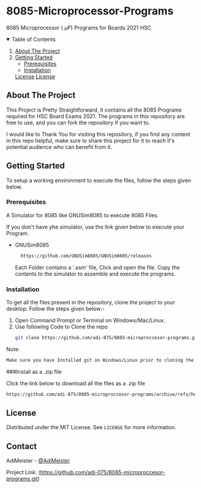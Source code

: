 # 8085-Microprocessor-Programs
8085 Microprocessor ( μP) Programs for Boards 2021 HSC
<!-- TABLE OF CONTENTS -->
<details open="open">
  <summary>Table of Contents</summary>
  <ol>
    <li>
      <a href="#about-the-project">About The Project</a>
    </li>
    <li>
      <a href="#getting-started">Getting Started</a>
      <ul>
        <li><a href="#prerequisites">Prerequisites</a></li>
        <li><a href="#installation">Installation</a></li>
      </ul>
      <a href="#License">License</a>
      <a href="#Contact">License</a>
    </li>
  </ol>
</details>



<!-- ABOUT THE PROJECT -->
## About The Project
This Project is Pretty Straightforward, it contains all the 8085 Programs required for HSC Board Exams 2021. The programs in this repository are free to use, and you can fork the repository if you want to.

I would like to Thank You for visiting this repository, if you find any content in this repo helpful, make sure to share this project for it to reach it's potential audience who can benefit from it. 

<!-- GETTING STARTED -->
## Getting Started

To setup a working environment to execute the files, follow the steps given below.

### Prerequisites

A Simulator for 8085 like GNUSim8085 to execute 8085 Files. 

If you don't have yhe simulator, use the link given below to execute your Program.

* GNUSim8085
  ```sh
    https://github.com/GNUSim8085/GNUSim8085/releases
  ```
  Each Folder contains a '.asm' file, Click and open the file. Copy the contents to the simulator to assemble and execute the programs.
### Installation

To get all the files present in the repository, clone the project to your desktop.
Follow the steps given below:-
1. Open Command Prompt or Terminal on Windows/Mac/Linux.
2. Use following Code to Clone the repo
   ```sh
   git clone https://github.com/adi-075/8085-microproccesor-programs.git
   ```

Note:
  ```sh
  Make sure you have Installed git on Windows/Linux prior to cloning the repo. Mac comes with Git built-in.
  ```

###Install as a .zip file

Click the link below to download all the files as a .zip file

  ```sh
  https://github.com/adi-075/8085-microproccesor-programs/archive/refs/heads/main.zip
  ```
  
<!-- LICENSE -->
## License

Distributed under the MIT License. See `LICENSE` for more information.



<!-- CONTACT -->
## Contact

AdiMeister - [@AdiMeister](https://twitter.com/MeisterAdi) 

Project Link: (https://github.com/adi-075/8085-microproccesor-programs.git)




